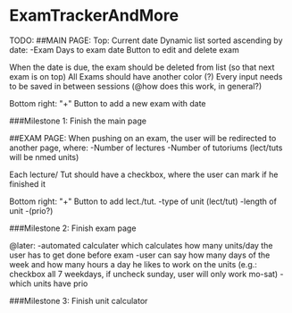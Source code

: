 # ExamTrackerAndMore

TODO:
##MAIN PAGE:
Top: Current date
Dynamic list sorted ascending by date:
-Exam    Days to exam date   Button to edit and delete exam

When the date is due, the exam should be deleted from list (so that next exam is on top)
All Exams should have another color (?)
Every input needs to be saved in between sessions (@how does this work, in general?)

Bottom right: "+" Button to add a new exam with date

###Milestone 1: Finish the main page

##EXAM PAGE:
When pushing on an exam, the user will be redirected to another page, where:
-Number of lectures
-Number of tutoriums
(lect/tuts will be nmed units)

Each lecture/ Tut should have a checkbox, where the user can mark if he finished it

Bottom right: "+" Button to add lect./tut.
    -type of unit (lect/tut)
    -length of unit
    -(prio?)

###Milestone 2: Finish exam page

@later: 
-automated calculater which calculates how many units/day the user has to get done before exam
    -user can say how many days of the week and how many hours a day he likes to work on the units (e.g.: checkbox all 7 weekdays,
    if uncheck sunday, user will only work mo-sat)
    -which units have prio

###Milestone 3: Finish unit calculator




